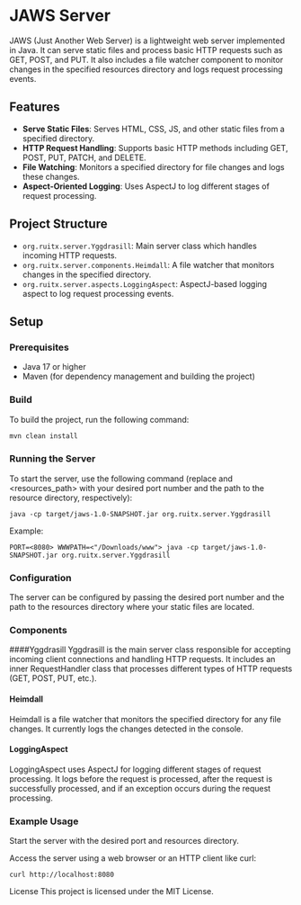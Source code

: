 # JAWS Server

JAWS (Just Another Web Server) is a lightweight web server implemented in Java. It can serve static files and process
basic HTTP requests such as GET, POST, and PUT. It also includes a file watcher component to monitor changes in the
specified resources directory and logs request processing events.

## Features

- **Serve Static Files**: Serves HTML, CSS, JS, and other static files from a specified directory.
- **HTTP Request Handling**: Supports basic HTTP methods including GET, POST, PUT, PATCH, and DELETE.
- **File Watching**: Monitors a specified directory for file changes and logs these changes.
- **Aspect-Oriented Logging**: Uses AspectJ to log different stages of request processing.

## Project Structure

- `org.ruitx.server.Yggdrasill`: Main server class which handles incoming HTTP requests.
- `org.ruitx.server.components.Heimdall`: A file watcher that monitors changes in the specified directory.
- `org.ruitx.server.aspects.LoggingAspect`: AspectJ-based logging aspect to log request processing events.

## Setup

### Prerequisites

- Java 17 or higher
- Maven (for dependency management and building the project)

### Build

To build the project, run the following command:

```sh
mvn clean install
```

### Running the Server

To start the server, use the following command (replace <port> and <resources_path> with your desired port number and
the path to the resource directory, respectively):

```
java -cp target/jaws-1.0-SNAPSHOT.jar org.ruitx.server.Yggdrasill
```

Example:

```
PORT=<8080> WWWPATH=<"/Downloads/www"> java -cp target/jaws-1.0-SNAPSHOT.jar org.ruitx.server.Yggdrasill
```

### Configuration

The server can be configured by passing the desired port number and the path to the resources directory where your
static files are located.

### Components

####Yggdrasill
Yggdrasill is the main server class responsible for accepting incoming client connections and handling HTTP requests. It
includes an inner RequestHandler class that processes different types of HTTP requests (GET, POST, PUT, etc.).

#### Heimdall

Heimdall is a file watcher that monitors the specified directory for any file changes. It currently logs the changes
detected in the console.

#### LoggingAspect

LoggingAspect uses AspectJ for logging different stages of request processing. It logs before the request is processed,
after the request is successfully processed, and if an exception occurs during the request processing.

### Example Usage

Start the server with the desired port and resources directory.

Access the server using a web browser or an HTTP client like curl:

```
curl http://localhost:8080
```

License
This project is licensed under the MIT License.